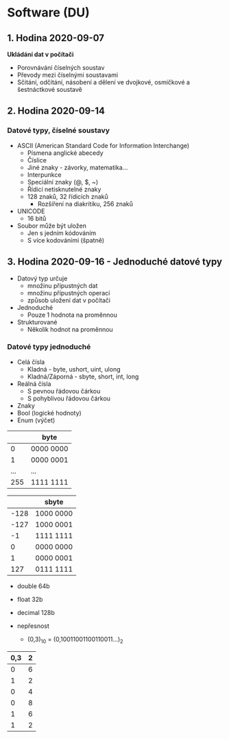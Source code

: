 # Software (DU)

## 1. Hodina 2020-09-07

**Ukládání dat v počítači**

- Porovnávání číselných soustav
- Převody mezi číselnými soustavami
- Sčitání, odčítání, násobení a dělení ve dvojkové, osmičkové a šestnáctkové soustavě

## 2. Hodina 2020-09-14

### Datové typy, číselné soustavy

- ASCII (American Standard Code for Information Interchange)
	- Písmena anglické abecedy
	- Číslice
	- Jiné znaky - závorky, matematika...
	- Interpunkce
	- Speciální znaky (@, $, ~)
	- Řídicí netisknutelné znaky
	- 128 znaků, 32 řídicích znaků
		- Rozšíření na diakritiku, 256 znaků
- UNICODE
	- 16 bitů
- Soubor může být uložen
	- Jen s jedním kódováním
	- S více kodováními (špatně)

## 3. Hodina 2020-09-16 - Jednoduché datové typy
- Datový typ určuje
	- množinu přípustných dat
	- množinu přípustných operací
	- způsob uložení dat v počítači
- Jednoduché
	- Pouze 1 hodnota na proměnnou
- Strukturované
	- Několik hodnot na proměnnou

### Datové typy jednoduché
- Celá čísla
	- Kladná - byte, ushort, uint, ulong
	- Kladná/Záporná - sbyte, short, int, long
- Reálná čísla
	- S pevnou řádovou čárkou
	- S pohyblivou řádovou čárkou
- Znaky
- Bool (logické hodnoty)
- Enum (výčet)

|      | byte      |
|------|-----------|
| 0    | 0000 0000 |
| 1    | 0000 0001 |
| ...  | ...       |
| 255  | 1111 1111 |

|       | sbyte     |
|-------|-----------|
| -128  | 1000 0000 |
| -127  | 1000 0001 |
|   -1  | 1111 1111 |
|    0  | 0000 0000 |
|    1  | 0000 0001 |
|  127  | 0111 1111 |

- double 64b
- float 32b
- decimal 128b

- nepřesnost
	- (0,3)<sub>10</sub> = (0,10011001100110011...)<sub>2</sub>

| 0,3 | 2 |
|-----|---|
|   0 | 6 |
|   1 | 2 |
|   0 | 4 |
|   0 | 8 |
|   1 | 6 |
|   1 | 2 |